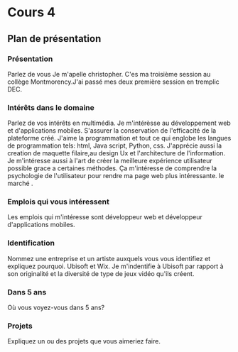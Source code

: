 # Cours 4
## Plan de présentation

### Présentation
Parlez de vous
Je m'apelle christopher. C'es ma troisième session au collège Montmorency.J'ai passé mes deux première session en tremplic DEC. 
### Intérêts dans le domaine
Parlez de vos intérêts en multimédia. 
Je m'intérèsse au développement web et d'applications mobiles. S'assurer la conservation de l'efficacité de la plateforme créé. J'aime la programmation et tout ce qui englobe les langues de programmation tels: html, Java script, Python, css. J'apprécie aussi la  creation de maquette filaire,au design Ux et l'architecture de l'information.  Je m'intéresse aussi à l'art de créer la meilleure expérience utilisateur possible grace a certaines méthodes. Ça m'intéresse de comprendre la psychologie de l'utilisateur pour rendre  ma page web plus intéressante. le marché .
### Emplois qui vous intéressent
Les emplois qui m'intéresse sont développeur web et développeur d'applications mobiles.


### Identification
Nommez une entreprise et un artiste auxquels vous vous identifiez et expliquez pourquoi. 
Ubisoft et Wix. Je m'indentifie à Ubisoft par rapport à son originalité et  la diversité de type de jeux vidéo qu'ils créent.
### Dans 5 ans
Où vous voyez-vous dans 5 ans? 

### Projets
Expliquez un ou des projets que vous aimeriez faire. 
